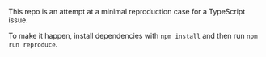 This repo is an attempt at a minimal reproduction case for a TypeScript issue.

To make it happen, install dependencies with `npm install` and then run `npm run reproduce`.
